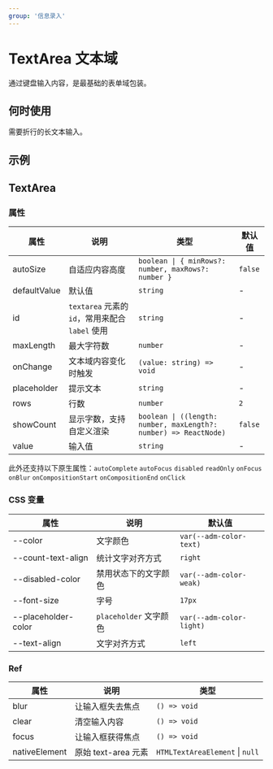 ```yaml
---
group: '信息录入'
---
```


# TextArea 文本域

通过键盘输入内容，是最基础的表单域包装。

## 何时使用

需要折行的长文本输入。

## 示例

<code src="./demos/demo1.tsx"></code>

## TextArea

### 属性

| 属性         | 说明                                            | 类型                                                             | 默认值  |
| ------------ | ----------------------------------------------- | ---------------------------------------------------------------- | ------- |
| autoSize     | 自适应内容高度                                  | `boolean \| { minRows?: number, maxRows?: number }`              | `false` |
| defaultValue | 默认值                                          | `string`                                                         | -       |
| id           | `textarea` 元素的 `id`，常用来配合 `label` 使用 | `string`                                                         | -       |
| maxLength    | 最大字符数                                      | `number`                                                         | -       |
| onChange     | 文本域内容变化时触发                            | `(value: string) => void`                                        | -       |
| placeholder  | 提示文本                                        | `string`                                                         | -       |
| rows         | 行数                                            | `number`                                                         | `2`     |
| showCount    | 显示字数，支持自定义渲染                        | `boolean \| ((length: number, maxLength?: number) => ReactNode)` | `false` |
| value        | 输入值                                          | `string`                                                         | -       |

此外还支持以下原生属性：`autoComplete` `autoFocus` `disabled` `readOnly` `onFocus` `onBlur` `onCompositionStart` `onCompositionEnd` `onClick`

### CSS 变量

| 属性                | 说明                   | 默认值                   |
| ------------------- | ---------------------- | ------------------------ |
| --color             | 文字颜色               | `var(--adm-color-text)`  |
| --count-text-align  | 统计文字对齐方式       | `right`                  |
| --disabled-color    | 禁用状态下的文字颜色   | `var(--adm-color-weak)`  |
| --font-size         | 字号                   | `17px`                   |
| --placeholder-color | `placeholder` 文字颜色 | `var(--adm-color-light)` |
| --text-align        | 文字对齐方式           | `left`                   |

### Ref

| 属性          | 说明                | 类型                            |
| ------------- | ------------------- | ------------------------------- |
| blur          | 让输入框失去焦点    | `() => void`                    |
| clear         | 清空输入内容        | `() => void`                    |
| focus         | 让输入框获得焦点    | `() => void`                    |
| nativeElement | 原始 text-area 元素 | `HTMLTextAreaElement` \| `null` |

